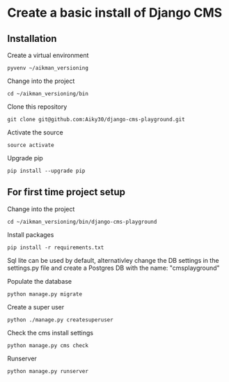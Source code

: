 # Create a basic install of Django CMS

## Installation

Create a virtual environment
```
pyvenv ~/aikman_versioning
```

Change into the project
```
cd ~/aikman_versioning/bin
```

Clone this repository
```
git clone git@github.com:Aiky30/django-cms-playground.git
```

Activate the source
```
source activate
```

Upgrade pip
```
pip install --upgrade pip
```

## For first time project setup

Change into the project
```
cd ~/aikman_versioning/bin/django-cms-playground
```

Install packages
```
pip install -r requirements.txt
```

Sql lite can be used by default, alternativley change the DB settings in the settings.py file and create a Postgres DB with the name: "cmsplayground"

Populate the database
```
python manage.py migrate
```

Create a super user
```
python ./manage.py createsuperuser
```

Check the cms install settings
```
python manage.py cms check
```

Runserver
```
python manage.py runserver
```